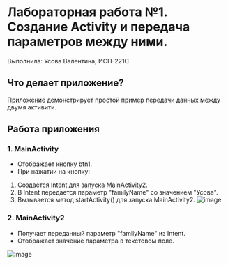 # Лабораторная работа №1. Создание Activity и передача параметров между ними.
Выполнила: Усова Валентина, ИСП-221С
## Что делает приложение?

Приложение демонстрирует простой пример передачи данных между двумя активити. 

## Работа приложения

### 1.  MainActivity
* Отображает кнопку btn1.
* При нажатии на кнопку: 
1. Создается Intent для запуска MainActivity2.
2. В Intent передается параметр "familyName" со значением "Усова". 
3. Вызывается метод startActivity() для запуска MainActivity2.
   ![image](https://github.com/user-attachments/assets/a81ef191-68ec-488a-953c-c8c54cdb55bf)
   


### 2.  MainActivity2

* Получает переданный параметр "familyName" из Intent.
*  Отображает значение параметра в текстовом поле.

  ![image](https://github.com/user-attachments/assets/19a9deef-a521-442e-af06-8632e28cf597)
